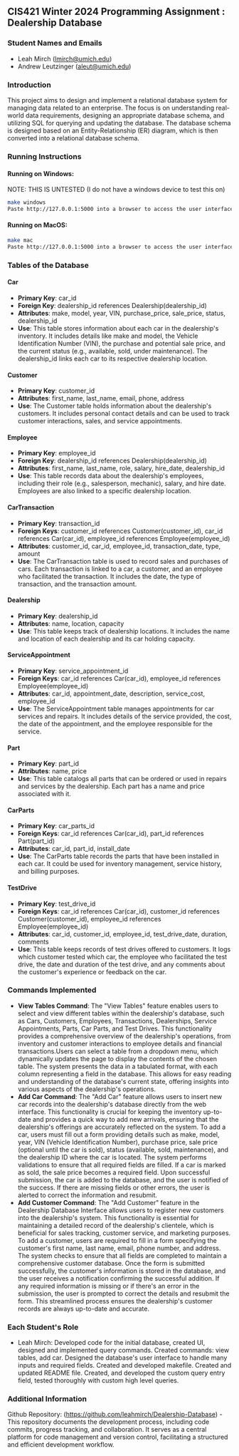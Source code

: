 ## CIS421 Winter 2024 Programming Assignment : Dealership Database

### Student Names and Emails
- Leah Mirch (lmirch@umich.edu)
- Andrew Leutzinger (aleut@umich.edu)

### Introduction
This project aims to design and implement a relational database system for managing data related to an enterprise. The focus is on understanding real-world data requirements, designing an appropriate database schema, and utilizing SQL for querying and updating the database. The database schema is designed based on an Entity-Relationship (ER) diagram, which is then converted into a relational database schema. 

### Running Instructions
#### Running on Windows:
NOTE: THIS IS UNTESTED
(I do not have a windows device to test this on)
```bash
make windows
Paste http://127.0.0.1:5000 into a browser to access the user interface
```

#### Running on MacOS:
```bash
make mac
Paste http://127.0.0.1:5000 into a browser to access the user interface
```

### Tables of the Database
#### Car
- **Primary Key**: car_id
- **Foreign Key**: dealership_id references Dealership(dealership_id)
- **Attributes**: make, model, year, VIN, purchase_price, sale_price, status, dealership_id
- **Use**: This table stores information about each car in the dealership's inventory. It includes details like make and model, the Vehicle Identification Number (VIN), the purchase and potential sale price, and the current status (e.g., available, sold, under maintenance). The dealership_id links each car to its respective dealership location.

#### Customer
- **Primary Key**: customer_id
- **Attributes**: first_name, last_name, email, phone, address
- **Use**: The Customer table holds information about the dealership's customers. It includes personal contact details and can be used to track customer interactions, sales, and service appointments.

#### Employee
- **Primary Key**: employee_id
- **Foreign Key**: dealership_id references Dealership(dealership_id)
- **Attributes**: first_name, last_name, role, salary, hire_date, dealership_id
- **Use**: This table records data about the dealership's employees, including their role (e.g., salesperson, mechanic), salary, and hire date. Employees are also linked to a specific dealership location.

#### CarTransaction
- **Primary Key**: transaction_id
- **Foreign Keys**: customer_id references Customer(customer_id), car_id references Car(car_id), employee_id references Employee(employee_id)
- **Attributes**: customer_id, car_id, employee_id, transaction_date, type, amount
- **Use**: The CarTransaction table is used to record sales and purchases of cars. Each transaction is linked to a car, a customer, and an employee who facilitated the transaction. It includes the date, the type of transaction, and the transaction amount.

#### Dealership
- **Primary Key**: dealership_id
- **Attributes**: name, location, capacity
- **Use**: This table keeps track of dealership locations. It includes the name and location of each dealership and its car holding capacity.

#### ServiceAppointment
- **Primary Key**: service_appointment_id
- **Foreign Keys**: car_id references Car(car_id), employee_id references Employee(employee_id)
- **Attributes**: car_id, appointment_date, description, service_cost, employee_id
- **Use**: The ServiceAppointment table manages appointments for car services and repairs. It includes details of the service provided, the cost, the date of the appointment, and the employee responsible for the service.

#### Part
- **Primary Key**: part_id
- **Attributes**: name, price
- **Use**: This table catalogs all parts that can be ordered or used in repairs and services by the dealership. Each part has a name and price associated with it.

#### CarParts
- **Primary Key**: car_parts_id
- **Foreign Keys**: car_id references Car(car_id), part_id references Part(part_id)
- **Attributes**: car_id, part_id, install_date
- **Use**: The CarParts table records the parts that have been installed in each car. It could be used for inventory management, service history, and billing purposes.

#### TestDrive
- **Primary Key**: test_drive_id
- **Foreign Keys**: car_id references Car(car_id), customer_id references Customer(customer_id), employee_id references Employee(employee_id)
- **Attributes**: car_id, customer_id, employee_id, test_drive_date, duration, comments
- **Use**: This table keeps records of test drives offered to customers. It logs which customer tested which car, the employee who facilitated the test drive, the date and duration of the test drive, and any comments about the customer's experience or feedback on the car.

### Commands Implemented
- **View Tables Command**: The "View Tables" feature enables users to select and view different tables within the dealership's database, such as Cars, Customers, Employees, Transactions, Dealerships, Service Appointments, Parts, Car Parts, and Test Drives. This functionality provides a comprehensive overview of the dealership's operations, from inventory and customer interactions to employee details and financial transactions.Users can select a table from a dropdown menu, which dynamically updates the page to display the contents of the chosen table. The system presents the data in a tabulated format, with each column representing a field in the database. This allows for easy reading and understanding of the database's current state, offering insights into various aspects of the dealership's operations.
- **Add Car Command**: The "Add Car" feature allows users to insert new car records into the dealership's database directly from the web interface. This functionality is crucial for keeping the inventory up-to-date and provides a quick way to add new arrivals, ensuring that the dealership's offerings are accurately reflected on the system. To add a car, users must fill out a form providing details such as make, model, year, VIN (Vehicle Identification Number), purchase price, sale price (optional until the car is sold), status (available, sold, maintenance), and the dealership ID where the car is located. The system performs validations to ensure that all required fields are filled. If a car is marked as sold, the sale price becomes a required field. Upon successful submission, the car is added to the database, and the user is notified of the success. If there are missing fields or other errors, the user is alerted to correct the information and resubmit.
- **Add Customer Command**: The "Add Customer" feature in the Dealership Database Interface allows users to register new customers into the dealership's system. This functionality is essential for maintaining a detailed record of the dealership's clientele, which is beneficial for sales tracking, customer service, and marketing purposes. To add a customer, users are required to fill in a form specifying the customer's first name, last name, email, phone number, and address. The system checks to ensure that all fields are completed to maintain a comprehensive customer database. Once the form is submitted successfully, the customer's information is stored in the database, and the user receives a notification confirming the successful addition. If any required information is missing or if there's an error in the submission, the user is prompted to correct the details and resubmit the form. This streamlined process ensures the dealership's customer records are always up-to-date and accurate.

### Each Student's Role
- Leah Mirch: Developed code for the initial database, created UI, designed and implemented query commands. Created commands: view tables, add car. Designed the database's user interface to handle many inputs and required fields. Created and developed makefile. Created and updated README file. Created, and developed the custom query entry field, tested thoroughly with custom high level queries. 

### Additional Information
Github Repository: (https://github.com/leahmirch/Dealership-Database) - This repository documents the development process, including code commits, progress tracking, and collaboration. It serves as a central platform for code management and version control, facilitating a structured and efficient development workflow.
